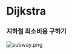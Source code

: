 Dijkstra
===

### 지하철 최소비용 구하기

![subway.png](https://user-images.githubusercontent.com/41463678/143672634-5adcf152-f894-4201-9cdf-96a071aa01bd.png)

